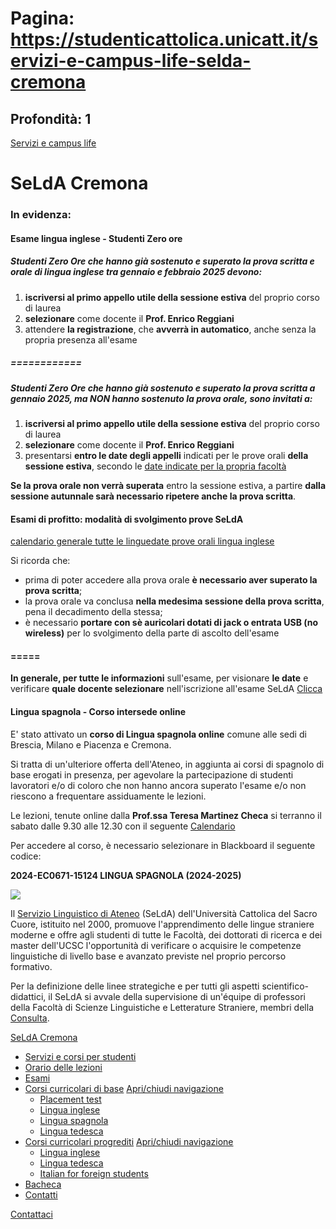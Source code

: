 # Pagina: https://studenticattolica.unicatt.it/servizi-e-campus-life-selda-cremona

## Profondità: 1

[Servizi e campus life](home-servizi-e-campus-life)



# SeLdA Cremona

### In evidenza:

#### Esame lingua inglese - Studenti Zero ore

##### Studenti Zero Ore che hanno già sostenuto e superato la prova scritta e orale di lingua inglese tra gennaio e febbraio 2025 devono:

1. **iscriversi al primo appello utile della sessione estiva** del proprio corso di laurea
2. **selezionare** come docente il **Prof. Enrico Reggiani**
3. attendere **la registrazione**, che **avverrà in automatico**, anche senza la propria presenza all'esame

##### ============

##### Studenti Zero Ore che hanno già sostenuto e superato la prova scritta a gennaio 2025, ma NON hanno sostenuto la prova orale, sono invitati a:

1. **iscriversi al primo appello utile della sessione estiva** del proprio corso di laurea
2. **selezionare** come docente il **Prof. Enrico Reggiani**
3. presentarsi **entro le date degli appelli** indicati per le prove orali **della sessione estiva**, secondo le [date indicate per la propria facoltà](esami_uk_prove_orali_cr.pdf)

**Se la prova orale non verrà superata** entro la sessione estiva, a partire **dalla sessione autunnale sarà necessario ripetere anche la prova scritta**.

#### Esami di profitto: modalità di svolgimento prove SeLdA

[calendario generale tutte le lingue](esami_idoneita_cr.pdf)[date prove orali lingua inglese](esami_uk_prove_orali_cr.pdf)

Si ricorda che:

* prima di poter accedere alla prova orale **è necessario aver superato la prova scritta**;
* la prova orale va conclusa **nella medesima sessione della prova scritta**, pena il decadimento della stessa;
* è necessario **portare con sè auricolari dotati di jack o entrata USB (no wireless)** per lo svolgimento della parte di ascolto dell'esame

#### =====

**In generale, per tutte le informazioni** sull'esame, per visionare **le date** e verificare **quale docente selezionare** nell'iscrizione all'esame SeLdA [Clicca](selda-cremona-esami)

#### Lingua spagnola - Corso intersede online

E' stato attivato un **corso di Lingua spagnola online** comune alle sedi di Brescia, Milano e Piacenza e Cremona.

Si tratta di un'ulteriore offerta dell'Ateneo, in aggiunta ai corsi di spagnolo di base erogati in presenza, per agevolare la partecipazione di studenti lavoratori e/o di coloro che non hanno ancora superato l'esame e/o non riescono a frequentare assiduamente le lezioni.

Le lezioni, tenute online dalla **Prof.ssa Teresa Martinez Checa** si terranno il sabato dalle 9.30 alle 12.30 con il seguente [Calendario](https://milano.unicatt.it/polo-studenti-e-didattica-programmi-dei-corsi-orari-delle-lezioni/MI/programma-lezioni?anno=2024&tipo=PFT_SELDA&codInsegnamento=AB0209&nomeInsegnamento=LINGUA%20SPAGNOLA%20(ann.)%20(Corso%20principianti%20ONLINE%20)&idLezione=106652522)

Per accedere al corso, è necessario selezionare in Blackboard il seguente codice:

**2024-EC0671-15124 LINGUA SPAGNOLA (2024-2025)**

![](Cremona_Campus.jpg)

Il [Servizio Linguistico di Ateneo](https://studenticattolica.unicatt.it/servizio-linguistico-di-ateneo-selda-che-cosa-e-il-selda) (SeLdA) dell'Università Cattolica del Sacro Cuore, istituito nel 2000, promuove l'apprendimento delle lingue straniere moderne e offre agli studenti di tutte le Facoltà, dei dottorati di ricerca e dei master dell'UCSC l'opportunità di verificare o acquisire le competenze linguistiche di livello base e avanzato previste nel proprio percorso formativo.

Per la definizione delle linee strategiche e per tutti gli aspetti scientifico-didattici, il SeLdA si avvale della supervisione di un'équipe di professori della Facoltà di Scienze Linguistiche e Letterature Straniere, membri della [Consulta](https://studenticattolica.unicatt.it/che-cosa-e-il-selda-consulta).

[SeLdA Cremona](#submenu__wrapper "SeLdA Cremona")

* [Servizi e corsi per studenti](selda-cremona-servizi-e-corsi-per-studenti "Servizi e corsi per studenti")
* [Orario delle lezioni](selda-cremona-orario-delle-lezioni "Orario delle lezioni")
* [Esami](selda-cremona-esami "Esami")
* [Corsi curricolari di base](selda-cremona-corsi-curricolari-di-base "Corsi curricolari di base")
  [Apri/chiudi navigazione](#asub-f1f7ac3d-06ad-4e8b-865c-6a5f58cb2925 "Apri/chiudi navigazione")
  + [Placement test](corsi-curricolari-di-base-placement-test-19315 "Placement test")
  + [Lingua inglese](corsi-curricolari-di-base-lingua-inglese-17679 "Lingua inglese")
  + [Lingua spagnola](corsi-curricolari-di-base-lingua-spagnola-19324 "Lingua spagnola")
  + [Lingua tedesca](corsi-curricolari-di-base-lingua-tedesca "Lingua tedesca")
* [Corsi curricolari progrediti](selda-cremona-corsi-curricolari-progrediti "Corsi curricolari progrediti")
  [Apri/chiudi navigazione](#asub-125db37a-b3d5-4e21-9d45-61cb5a84d6c1 "Apri/chiudi navigazione")
  + [Lingua inglese](corsi-curricolari-progrediti-lingua-inglese "Lingua inglese")
  + [Lingua tedesca](corsi-curricolari-progrediti-lingua-tedesca-17662 "Lingua tedesca")
  + [Italian for foreign students](corsi-curricolari-progrediti-italian-for-foreign-students-32139 "Italian for foreign students")
* [Bacheca](selda-cremona-bacheca "Bacheca")
* [Contatti](selda-cremona-contatti "Contatti")

[Contattaci](home-contatti "Contattaci")